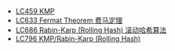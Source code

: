 * [LC459  KMP](https://leetcode.com/problems/repeated-substring-pattern/)
* [LC633  Fermat Theorem 费马定理](https://leetcode.com/problems/sum-of-square-numbers/solution/)
* [LC686  Rabin-Karp (Rolling Hash) 滚动哈希算法](https://leetcode.com/problems/repeated-string-match/)
* [LC796 KMP/Rabin-Karp (Rolling Hash)](https://leetcode.com/problems/rotate-string/)
